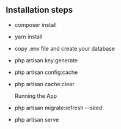 

## Installation steps

* composer install
* yarn install
* copy .env file and create your database
* php artisan key:generate
* php artisan config:cache
* php artisan cache:clear

  Running the App


* php artisan migrate:refresh --seed
* php artisan serve
